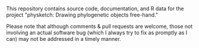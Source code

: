 This repository contains source code, documentation, and R data for the project "physketch: Drawing phylogenetic objects free-hand."

Please note that although comments & pull requests are welcome, those not involving an actual software bug (which I always try to fix as promptly as I can) may not be addressed in a timely manner.
